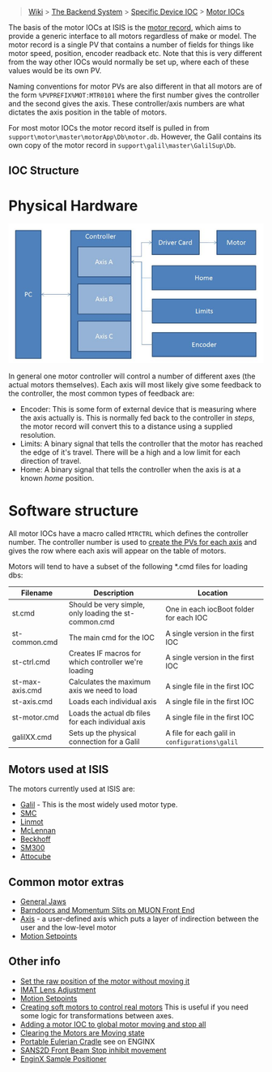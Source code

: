 > [Wiki](Home) > [The Backend System](The-Backend-System) > [Specific Device IOC](Specific-Device-IOC) > [Motor IOCs](Motor-IOCs)

The basis of the motor IOCs at ISIS is the [motor record](https://www3.aps.anl.gov/bcda/synApps/motor/index.html), which aims to provide a generic interface to all motors regardless of make or model. The motor record is a single PV that contains a number of fields for things like motor speed, position, encoder readback etc. Note that this is very different from the way other IOCs would normally be set up, where each of these values would be its own PV. 

Naming conventions for motor PVs are also different in that all motors are of the form `%PVPREFIX%MOT:MTR0101` where the first number gives the controller and the second gives the axis. These controller/axis numbers are what dictates the axis position in the table of motors.

For most motor IOCs the motor record itself is pulled in from `support\motor\master\motorApp\Db\motor.db`. However, the Galil contains its own copy of the motor record in `support\galil\master\GalilSup\Db`.

## IOC Structure

# Physical Hardware

![Physical hardware](motors/hardware_structure.JPG)

In general one motor controller will control a number of different axes (the actual motors themselves). Each axis will most likely give some feedback to the controller, the most common types of feedback are:
* Encoder: This is some form of external device that is measuring where the axis actually is. This is normally fed back to the controller in _steps_, the motor record will convert this to a distance using a supplied resolution.
* Limits: A binary signal that tells the controller that the motor has reached the edge of it's travel. There will be a high and a low limit for each direction of travel.
* Home: A binary signal that tells the controller when the axis is at a known _home_ position.

# Software structure

All motor IOCs have a macro called `MTRCTRL` which defines the controller number. The controller number is used to [create the PVs for each axis](https://github.com/ISISComputingGroup/ibex_developers_manual/wiki/PV-Naming#the-ininstmot-sub-domain) and gives the row where each axis will appear on the table of motors. 

Motors will tend to have a subset of the following *.cmd files for loading dbs:

| Filename | Description | Location |
| --- | --- | --- |
| st.cmd | Should be very simple, only loading the st-common.cmd | One in each iocBoot folder for each IOC |
| st-common.cmd | The main cmd for the IOC | A single version in the first IOC |
| st-ctrl.cmd | Creates IF macros for which controller we're loading | A single version in the first IOC |
| st-max-axis.cmd | Calculates the maximum axis we need to load | A single file in the first IOC |
| st-axis.cmd | Loads each individual axis | A single file in the first IOC |
| st-motor.cmd | Loads the actual db files for each individual axis | A single file in the first IOC |
| galilXX.cmd | Sets up the physical connection for a Galil | A file for each galil in `configurations\galil` |

## Motors used at ISIS
The motors currently used at ISIS are:
* [Galil](Galil) - This is the most widely used motor type.
* [SMC](SMC)
* [Linmot](Linmot)
* [McLennan](McLennan-motors)
* [Beckhoff](Beckhoff)
* [SM300](SM300)
* [Attocube](Attocube)

## Common motor extras

* [General Jaws](Jaws)
* [Barndoors and Momentum Slits on MUON Front End](Barndoors-and-Momentum-Slits-on-MUON-Front-End)
* [Axis](Axis) - a user-defined axis which puts a layer of indirection between the user and the low-level motor
* [Motion Setpoints](Motion-Set-points)

## Other info

* [Set the raw position of the motor without moving it](Set-the-raw-position-of-the-motor-without-moving-it)
* [IMAT Lens Adjustment](https://github.com/ISISComputingGroup/ibex_developers_manual/wiki/IMAT-Lens-Adjustment)
* [Motion Setpoints](Motion-Set-points)
* [Creating soft motors to control real motors](Creating-soft-motors-to-control-real-motors) This is useful if you need some logic for transformations between axes.
* [Adding a motor IOC to global motor moving and stop all](Adding-motor-IOC-to-global-motor-moving-and-stop-all)
* [Clearing the Motors are Moving state](Clearing-the-Motors-are-Moving-state)
* [Portable Eulerian Cradle](Portable-Eulerian-Cradle) see on ENGINX
* [SANS2D Front Beam Stop inhibit movement](SANS2D-Front-Beam-Stop-inhibit-movement)
* [EnginX Sample Positioner](EnginX-Sample-Positioner)

